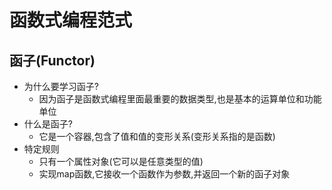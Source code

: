 # 函数式编程范式
## 函子(Functor)
* 为什么要学习函子?
    - 因为函子是函数式编程里面最重要的数据类型,也是基本的运算单位和功能单位
* 什么是函子?
    - 它是一个容器,包含了值和值的变形关系(变形关系指的是函数)
* 特定规则
    - 只有一个属性对象(它可以是任意类型的值)
    - 实现map函数,它接收一个函数作为参数,并返回一个新的函子对象